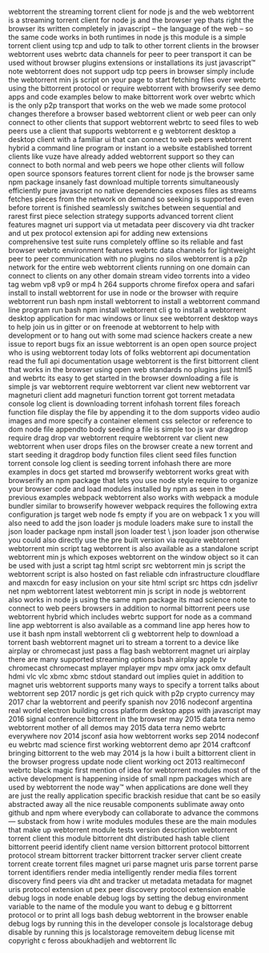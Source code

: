 webtorrent the streaming torrent client for node js and the web webtorrent is a streaming torrent client for node js and the browser yep thats right the browser its written completely in javascript – the language of the web – so the same code works in both runtimes in node js this module is a simple torrent client using tcp and udp to talk to other torrent clients in the browser webtorrent uses webrtc data channels for peer to peer transport it can be used without browser plugins extensions or installations its just javascript™ note webtorrent does not support udp tcp peers in browser simply include the webtorrent min js script on your page to start fetching files over webrtc using the bittorrent protocol or require webtorrent with browserify see demo apps and code examples below to make bittorrent work over webrtc which is the only p2p transport that works on the web we made some protocol changes therefore a browser based webtorrent client or web peer can only connect to other clients that support webtorrent webrtc to seed files to web peers use a client that supports webtorrent e g webtorrent desktop a desktop client with a familiar ui that can connect to web peers webtorrent hybrid a command line program or instant io a website established torrent clients like vuze have already added webtorrent support so they can connect to both normal and web peers we hope other clients will follow open source sponsors features torrent client for node js the browser same npm package insanely fast download multiple torrents simultaneously efficiently pure javascript no native dependencies exposes files as streams fetches pieces from the network on demand so seeking is supported even before torrent is finished seamlessly switches between sequential and rarest first piece selection strategy supports advanced torrent client features magnet uri support via ut metadata peer discovery via dht tracker and ut pex protocol extension api for adding new extensions comprehensive test suite runs completely offline so its reliable and fast browser webrtc environment features webrtc data channels for lightweight peer to peer communication with no plugins no silos webtorrent is a p2p network for the entire web webtorrent clients running on one domain can connect to clients on any other domain stream video torrents into a video tag webm vp8 vp9 or mp4 h 264 supports chrome firefox opera and safari install to install webtorrent for use in node or the browser with require webtorrent run bash npm install webtorrent to install a webtorrent command line program run bash npm install webtorrent cli g to install a webtorrent desktop application for mac windows or linux see webtorrent desktop ways to help join us in gitter or on freenode at webtorrent to help with development or to hang out with some mad science hackers create a new issue to report bugs fix an issue webtorrent is an open open source project who is using webtorrent today lots of folks webtorrent api documentation read the full api documentation usage webtorrent is the first bittorrent client that works in the browser using open web standards no plugins just html5 and webrtc its easy to get started in the browser downloading a file is simple js var webtorrent require webtorrent var client new webtorrent var magneturi client add magneturi function torrent got torrent metadata console log client is downloading torrent infohash torrent files foreach function file display the file by appending it to the dom supports video audio images and more specify a container element css selector or reference to dom node file appendto body seeding a file is simple too js var dragdrop require drag drop var webtorrent require webtorrent var client new webtorrent when user drops files on the browser create a new torrent and start seeding it dragdrop body function files client seed files function torrent console log client is seeding torrent infohash there are more examples in docs get started md browserify webtorrent works great with browserify an npm package that lets you use node style require to organize your browser code and load modules installed by npm as seen in the previous examples webpack webtorrent also works with webpack a module bundler similar to browserify however webpack requires the following extra configuration js target web node fs empty if you are on webpack 1 x you will also need to add the json loader js module loaders make sure to install the json loader package npm install json loader test \ json loader json otherwise you could also directly use the pre built version via require webtorrent webtorrent min script tag webtorrent is also available as a standalone script webtorrent min js which exposes webtorrent on the window object so it can be used with just a script tag html script src webtorrent min js script the webtorrent script is also hosted on fast reliable cdn infrastructure cloudflare and maxcdn for easy inclusion on your site html script src https cdn jsdelivr net npm webtorrent latest webtorrent min js script in node js webtorrent also works in node js using the same npm package its mad science note to connect to web peers browsers in addition to normal bittorrent peers use webtorrent hybrid which includes webrtc support for node as a command line app webtorrent is also available as a command line app heres how to use it bash npm install webtorrent cli g webtorrent help to download a torrent bash webtorrent magnet uri to stream a torrent to a device like airplay or chromecast just pass a flag bash webtorrent magnet uri airplay there are many supported streaming options bash airplay apple tv chromecast chromecast mplayer mplayer mpv mpv omx jack omx default hdmi vlc vlc xbmc xbmc stdout standard out implies quiet in addition to magnet uris webtorrent supports many ways to specify a torrent talks about webtorrent sep 2017 nordic js get rich quick with p2p crypto currency may 2017 char la webtorrent and peerify spanish nov 2016 nodeconf argentina real world electron building cross platform desktop apps with javascript may 2016 signal conference bittorrent in the browser may 2015 data terra nemo webtorrent mother of all demos may 2015 data terra nemo webrtc everywhere nov 2014 jsconf asia how webtorrent works sep 2014 nodeconf eu webrtc mad science first working webtorrent demo apr 2014 craftconf bringing bittorrent to the web may 2014 js la how i built a bittorrent client in the browser progress update node client working oct 2013 realtimeconf webrtc black magic first mention of idea for webtorrent modules most of the active development is happening inside of small npm packages which are used by webtorrent the node way™ when applications are done well they are just the really application specific brackish residue that cant be so easily abstracted away all the nice reusable components sublimate away onto github and npm where everybody can collaborate to advance the commons — substack from how i write modules modules these are the main modules that make up webtorrent module tests version description webtorrent torrent client this module bittorrent dht distributed hash table client bittorrent peerid identify client name version bittorrent protocol bittorrent protocol stream bittorrent tracker bittorrent tracker server client create torrent create torrent files magnet uri parse magnet uris parse torrent parse torrent identifiers render media intelligently render media files torrent discovery find peers via dht and tracker ut metadata metadata for magnet uris protocol extension ut pex peer discovery protocol extension enable debug logs in node enable debug logs by setting the debug environment variable to the name of the module you want to debug e g bittorrent protocol or to print all logs bash debug webtorrent in the browser enable debug logs by running this in the developer console js localstorage debug disable by running this js localstorage removeitem debug license mit copyright c feross aboukhadijeh and webtorrent llc